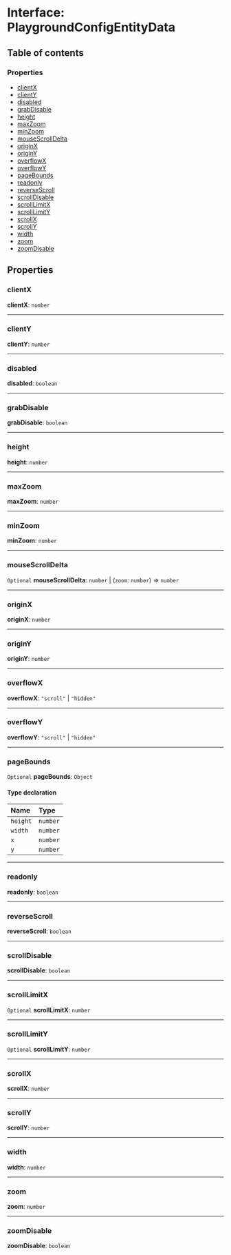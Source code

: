 # Interface: PlaygroundConfigEntityData

## Table of contents

### Properties

* [clientX](/en/auto-docs/free-layout-editor/interfaces/PlaygroundConfigEntityData.md#clientx)
* [clientY](/en/auto-docs/free-layout-editor/interfaces/PlaygroundConfigEntityData.md#clienty)
* [disabled](/en/auto-docs/free-layout-editor/interfaces/PlaygroundConfigEntityData.md#disabled)
* [grabDisable](/en/auto-docs/free-layout-editor/interfaces/PlaygroundConfigEntityData.md#grabdisable)
* [height](/en/auto-docs/free-layout-editor/interfaces/PlaygroundConfigEntityData.md#height)
* [maxZoom](/en/auto-docs/free-layout-editor/interfaces/PlaygroundConfigEntityData.md#maxzoom)
* [minZoom](/en/auto-docs/free-layout-editor/interfaces/PlaygroundConfigEntityData.md#minzoom)
* [mouseScrollDelta](/en/auto-docs/free-layout-editor/interfaces/PlaygroundConfigEntityData.md#mousescrolldelta)
* [originX](/en/auto-docs/free-layout-editor/interfaces/PlaygroundConfigEntityData.md#originx)
* [originY](/en/auto-docs/free-layout-editor/interfaces/PlaygroundConfigEntityData.md#originy)
* [overflowX](/en/auto-docs/free-layout-editor/interfaces/PlaygroundConfigEntityData.md#overflowx)
* [overflowY](/en/auto-docs/free-layout-editor/interfaces/PlaygroundConfigEntityData.md#overflowy)
* [pageBounds](/en/auto-docs/free-layout-editor/interfaces/PlaygroundConfigEntityData.md#pagebounds)
* [readonly](/en/auto-docs/free-layout-editor/interfaces/PlaygroundConfigEntityData.md#readonly)
* [reverseScroll](/en/auto-docs/free-layout-editor/interfaces/PlaygroundConfigEntityData.md#reversescroll)
* [scrollDisable](/en/auto-docs/free-layout-editor/interfaces/PlaygroundConfigEntityData.md#scrolldisable)
* [scrollLimitX](/en/auto-docs/free-layout-editor/interfaces/PlaygroundConfigEntityData.md#scrolllimitx)
* [scrollLimitY](/en/auto-docs/free-layout-editor/interfaces/PlaygroundConfigEntityData.md#scrolllimity)
* [scrollX](/en/auto-docs/free-layout-editor/interfaces/PlaygroundConfigEntityData.md#scrollx)
* [scrollY](/en/auto-docs/free-layout-editor/interfaces/PlaygroundConfigEntityData.md#scrolly)
* [width](/en/auto-docs/free-layout-editor/interfaces/PlaygroundConfigEntityData.md#width)
* [zoom](/en/auto-docs/free-layout-editor/interfaces/PlaygroundConfigEntityData.md#zoom)
* [zoomDisable](/en/auto-docs/free-layout-editor/interfaces/PlaygroundConfigEntityData.md#zoomdisable)

## Properties

### clientX

**clientX**: `number`

***

### clientY

**clientY**: `number`

***

### disabled

**disabled**: `boolean`

***

### grabDisable

**grabDisable**: `boolean`

***

### height

**height**: `number`

***

### maxZoom

**maxZoom**: `number`

***

### minZoom

**minZoom**: `number`

***

### mouseScrollDelta

`Optional` **mouseScrollDelta**: `number` | (`zoom`: `number`) => `number`

***

### originX

**originX**: `number`

***

### originY

**originY**: `number`

***

### overflowX

**overflowX**: `"scroll"` | `"hidden"`

***

### overflowY

**overflowY**: `"scroll"` | `"hidden"`

***

### pageBounds

`Optional` **pageBounds**: `Object`

#### Type declaration

| Name | Type |
| :------ | :------ |
| `height` | `number` |
| `width` | `number` |
| `x` | `number` |
| `y` | `number` |

***

### readonly

**readonly**: `boolean`

***

### reverseScroll

**reverseScroll**: `boolean`

***

### scrollDisable

**scrollDisable**: `boolean`

***

### scrollLimitX

`Optional` **scrollLimitX**: `number`

***

### scrollLimitY

`Optional` **scrollLimitY**: `number`

***

### scrollX

**scrollX**: `number`

***

### scrollY

**scrollY**: `number`

***

### width

**width**: `number`

***

### zoom

**zoom**: `number`

***

### zoomDisable

**zoomDisable**: `boolean`

